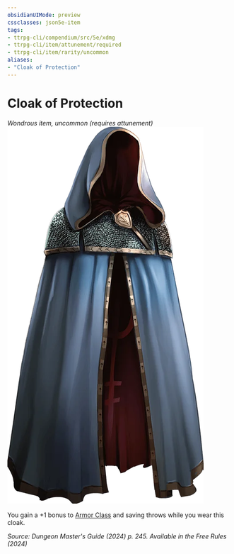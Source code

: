 ```yaml
---
obsidianUIMode: preview
cssclasses: json5e-item
tags:
- ttrpg-cli/compendium/src/5e/xdmg
- ttrpg-cli/item/attunement/required
- ttrpg-cli/item/rarity/uncommon
aliases: 
- "Cloak of Protection"
---
```

# Cloak of Protection
*Wondrous item, uncommon (requires attunement)*  
![](3-Compendium/items/img/cloak-of-protection.webp#right)


You gain a +1 bonus to [Armor Class](3-Compendium/rules/variant-rules/armor-class-xphb.md) and saving throws while you wear this cloak.

*Source: Dungeon Master's Guide (2024) p. 245. Available in the Free Rules (2024)*